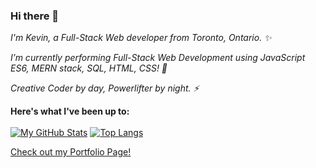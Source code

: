 ### Hi there 👋

<!--
**hfang821/hfang821** is a ✨ _special_ ✨ repository because its `README.md` (this file) appears on your GitHub profile.

Here are some ideas to get you started:

- 🔭 I’m currently working on ...
- 🌱 I’m currently learning ...
- 👯 I’m looking to collaborate on ...
- 🤔 I’m looking for help with ...
- 💬 Ask me about ...
- 📫 How to reach me: ...
- 😄 Pronouns: ...
- ⚡ Fun fact: ...
-->

<i>I'm Kevin, a Full-Stack Web developer from Toronto, Ontario. ✨</i>

<i>I’m currently performing Full-Stack Web Development using JavaScript ES6, MERN stack, SQL, HTML, CSS! 🌱 </i>

<i>Creative Coder by day, Powerlifter by night. ⚡</i>


<b>Here's what I've been up to:</b>
<br><br>
[![My GitHub Stats](https://github-readme-stats.vercel.app/api/?username=hfang821&hide_border=true&theme=tokyonight&line_height=40&count_private=true&showicons=true)]() [![Top Langs](https://github-readme-stats.vercel.app/api/top-langs/?username=hfang821&theme=tokyonight&hide_border=true)](https://github.com/hfang821/github-readme-stats)

<a href="https://kevinf.tech">Check out my Portfolio Page!</a>

